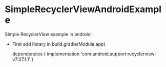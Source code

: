 # SimpleRecyclerViewAndroidExample
Simple RecyclerView example in android

 - First add library in build.gradle(Module.app)

	dependencies {
    		implementation 'com.android.support:recyclerview-v7:27.1.1'
	}

